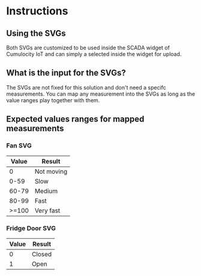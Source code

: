 # Instructions

## Using the SVGs

Both SVGs are customized to be used inside the SCADA widget of Cumulocity IoT and can simply a selected inside the widget for upload.

## What is the input for the SVGs?

The SVGs are not fixed for this solution and don't need a specifc measurements. You can map any measurement into the SVGs as long as the value ranges play together with them.

## Expected values ranges for mapped measurements

### Fan SVG

|Value|Result|
|---|---|
|0|Not moving|
|0-59|Slow|
|60-79|Medium|
|80-99|Fast|
|>=100|Very fast|

### Fridge Door SVG

|Value|Result|
|---|---|
|0|Closed|
|1|Open|